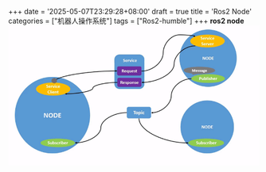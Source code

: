 +++
date = '2025-05-07T23:29:28+08:00'
draft = true
title = 'Ros2 Node'
categories = ["机器人操作系统"]
tags = ["Ros2-humble"]
+++
**ros2 node**
 ![ros node](https://raw.githubusercontent.com/1q6w/picture-bed/main/ro2_node.gif)